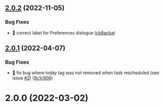 ## [2.0.2](https://github.com/ksalzke/scheduling-omnifocus-plugin/compare/v2.0.1...v2.0.2) (2022-11-05)


### Bug Fixes

* :lipstick: correct label for Preferences dialogue ([cb8acba](https://github.com/ksalzke/scheduling-omnifocus-plugin/commit/cb8acba1d4dbc18567115e05c44d37fdb2d54f21))



## [2.0.1](https://github.com/ksalzke/scheduling-omnifocus-plugin/compare/v2.0.0...v2.0.1) (2022-04-07)


### Bug Fixes

* :bug: fix bug where today tag was not removed when task rescheduled (see issue [#2](https://github.com/ksalzke/scheduling-omnifocus-plugin/issues/2)) ([9c1c906](https://github.com/ksalzke/scheduling-omnifocus-plugin/commit/9c1c9066bb66e7788ec25e9c27071fb097beb0e4))



# 2.0.0 (2022-03-02)



